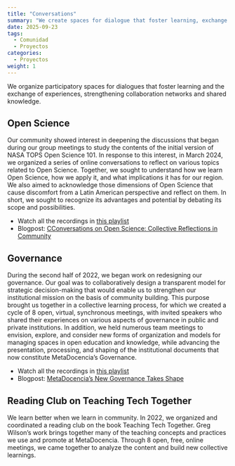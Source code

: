 ```yaml
---
title: "Conversations"
summary: "We create spaces for dialogue that foster learning, exchange of experiences, and active participation, strengthening collaboration and shared knowledge."
date: 2025-09-23
tags:
  - Comunidad
  - Proyectos
categories:
  - Proyectos
weight: 1
---
```


We organize participatory spaces for dialogues that foster learning and the exchange of experiences, strengthening collaboration networks and shared knowledge.

## Open Science
Our community showed interest in deepening the discussions that began during our group meetings to study the contents of the initial version of NASA TOPS Open Science 101. In response to this interest, in March 2024, we organized a series of online conversations to reflect on various topics related to Open Science. Together, we sought to understand how we learn Open Science, how we apply it, and what implications it has for our region. We also aimed to acknowledge those dimensions of Open Science that cause discomfort from a Latin American perspective and reflect on them. In short, we sought to recognize its advantages and potential by debating its scope and possibilities.

* Watch all the recordings in [this playlist](https://www.youtube.com/playlist?list=PLNsHbWOM6tUfzes2v5mSk6kY90ZpcoIgc)
* Blogpost: [CConversations on Open Science: Collective Reflections in Community](https://mdnv.netlify.app/en/post/2024/20240506-osreflections/)

## Governance
During the second half of 2022, we began work on redesigning our governance. Our goal was to collaboratively design a transparent model for strategic decision-making that would enable us to strengthen our institutional mission on the basis of community building. This purpose brought us together in a collective learning process, for which we created a cycle of 8 open, virtual, synchronous meetings, with invited speakers who shared their experiences on various aspects of governance in public and private institutions. In addition, we held numerous team meetings to envision, explore, and consider new forms of organization and models for managing spaces in open education and knowledge, while advancing the presentation, processing, and shaping of the institutional documents that now constitute MetaDocencia’s Governance.

* Watch all the recordings in [this playlist](https://www.youtube.com/playlist?list=PLNsHbWOM6tUc3hPxo-EvCtn03Lp_ZcXKy)
* Blogpost: [MetaDocencia’s New Governance Takes Shape](https://mdnv.netlify.app/en/post/collaborative_governance/)

## Reading Club on Teaching Tech Together
We learn better when we learn in community.
In 2022, we organized and coordinated a reading club on the book Teaching Tech Together. Greg Wilson’s work brings together many of the teaching concepts and practices we use and promote at MetaDocencia.
Through 8 open, free, online meetings, we came together to analyze the content and build new collective learnings.
